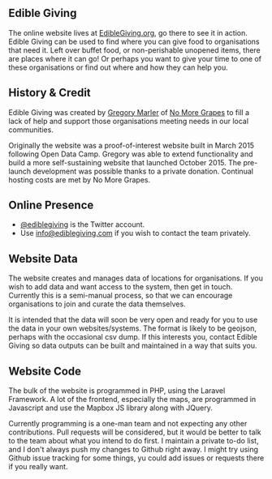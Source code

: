 ## Edible Giving
The online website lives at [EdibleGiving.org](http://www.ediblegiving.org), go there to see it in action. Edible Giving can be used to find where you can give food to organisations that need it. Left over buffet food, or non-perishable unopened items, there are places where it can go! Or perhaps you want to give your time to one of these organisations or find out where and how they can help you.

## History & Credit
Edible Giving was created by [Gregory Marler](https://twitter.com/gregorymarler) of [No More Grapes](http://www.nomoregrapes.com) to fill a lack of help and support those organisations meeting needs in our local communities. 

Originally the website was a proof-of-interest website built in March 2015 following Open Data Camp. Gregory was able to extend functionality and build a more self-sustaining website that launched October 2015. The pre-launch development was possible thanks to a private donation. Continual hosting costs are met by No More Grapes.


## Online Presence
 - [@ediblegiving](https://twitter.com/ediblegiving) is the Twitter account.
 - Use info@ediblegiving.com if you wish to contact the team privately.

## Website Data
The website creates and manages data of locations for organisations. If you wish to add data and want access to the system, then get in touch. Currently this is a semi-manual process, so that we can encourage organisations to join and curate the data themselves.

It is intended that the data will soon be very open and ready for you to use the data in your own websites/systems. The format is likely to be geojson, perhaps with the occasional csv dump. If this interests you, contact Edible Giving so data outputs can be built and maintained in a way that suits you.

## Website Code
The bulk of the website is programmed in PHP, using the Laravel Framework. A lot of the frontend, especially the maps, are programmed in Javascript and use the Mapbox JS library along with JQuery.

Currently programming is a one-man team and not expecting any other contributions. Pull requests will be considered, but it would be better to talk to the team about what you intend to do first. I maintain a private to-do list, and I don't always push my changes to Github right away. I might try using Github issue tracking for some things, yu could add issues or requests there if you really want.

